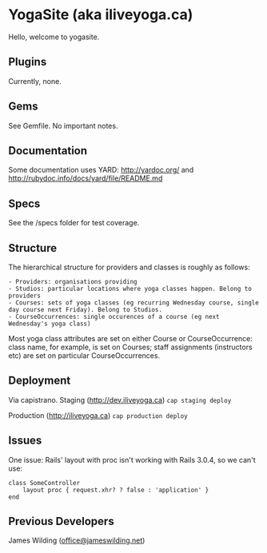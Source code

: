 # YogaSite (aka iliveyoga.ca)

Hello, welcome to yogasite.

## Plugins

Currently, none.

## Gems

See Gemfile. No important notes.

## Documentation

Some documentation uses YARD: http://yardoc.org/ and http://rubydoc.info/docs/yard/file/README.md

## Specs

See the /specs folder for test coverage.

## Structure

The hierarchical structure for providers and classes is roughly as follows:

	- Providers: organisations providing
	- Studios: particular locations where yoga classes happen. Belong to providers
	- Courses: sets of yoga classes (eg recurring Wednesday course, single day course next Friday). Belong to Studios.
	- CourseOccurrences: single occurences of a course (eg next Wednesday's yoga class)
	
Most yoga class attributes are set on either Course or CourseOccurrence: class name, for example, is set on Courses; staff assignments (instructors etc) are set on particular CourseOccurrences.

## Deployment

Via capistrano.
Staging (http://dev.iliveyoga.ca)
    `cap staging deploy`

Production (http://iliveyoga.ca) 
    `cap production deploy`

## Issues

One issue: Rails' layout with proc isn't working with Rails 3.0.4, so we can't use:

	class SomeController
		layout proc { request.xhr? ? false : 'application' }
	end

## Previous Developers

James Wilding (office@jameswilding.net)